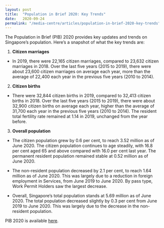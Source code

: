```yaml
---
layout: post
title:  "Population in Brief 2020: Key Trends"
date:   2020-09-24
permalink: "/media-centre/articles/population-in-brief-2020-key-trends"
---
```


The Population in Brief (PIB) 2020 provides key updates and trends on Singapore’s population. Here’s a snapshot of what the key trends are:  

1. **Citizen marriages**

  * In 2019, there were 22,165 citizen marriages, compared to 23,632 citizen marriages in 2018. Over the last five years (2015 to 2019), there were about 23,600 citizen marriages on average each year, more than the average of 22,400 each year in the previous five years (2010 to 2014).

2. **Citizen births**

  * There were 32,844 citizen births in 2019, compared to 32,413 citizen births in 2018. Over the last five years (2015 to 2019), there were about 32,900 citizen births on average each year, higher than the average of 31,700 each year in the previous five years (2010 to 2014). The resident total fertility rate remained at 1.14 in 2019, unchanged from the year before.

3. **Overall population**

  * The citizen population grew by 0.6 per cent, to reach 3.52 million as of June 2020. The citizen population continues to age steadily, with 16.8 per cent aged 65 and above compared with 16.0 per cent last year. The permanent resident population remained stable at 0.52 million as of June 2020.

  * The non-resident population decreased by 2.1 per cent, to reach 1.64 million as of June 2020. This was largely due to a reduction in foreign employment in Services, from June 2019 to June 2020. By pass type, Work Permit Holders saw the largest decrease. 

  * Overall, Singapore’s total population stands at 5.69 million as of June 2020. The total population decreased slightly by 0.3 per cent from June 2019 to June 2020. This was largely due to the decrease in the non-resident population.

PIB 2020 is available [here](/media-centre/publications/population-in-brief). 
